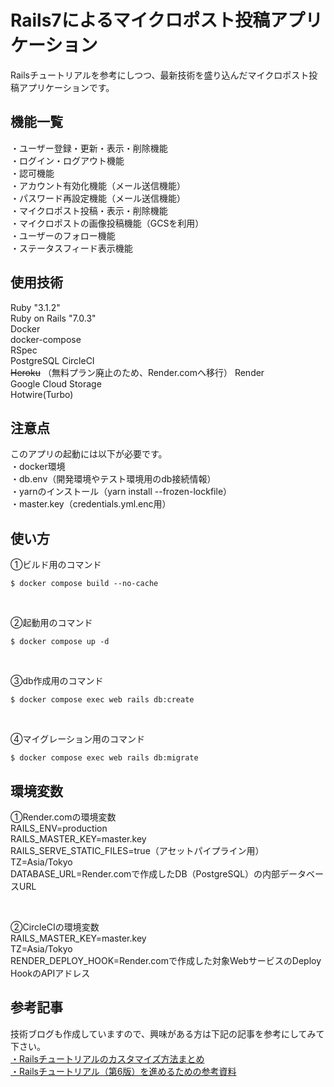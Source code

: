 # Rails7によるマイクロポスト投稿アプリケーション
Railsチュートリアルを参考にしつつ、最新技術を盛り込んだマイクロポスト投稿アプリケーションです。

## 機能一覧
・ユーザー登録・更新・表示・削除機能  
・ログイン・ログアウト機能  
・認可機能  
・アカウント有効化機能（メール送信機能）  
・パスワード再設定機能（メール送信機能）  
・マイクロポスト投稿・表示・削除機能  
・マイクロポストの画像投稿機能（GCSを利用）  
・ユーザーのフォロー機能  
・ステータスフィード表示機能  

## 使用技術
Ruby "3.1.2"  
Ruby on Rails "7.0.3"  
Docker  
docker-compose  
RSpec  
PostgreSQL
CircleCI  
~~Heroku~~ （無料プラン廃止のため、Render.comへ移行）
Render  
Google Cloud Storage  
Hotwire(Turbo)  

## 注意点
このアプリの起動には以下が必要です。  
・docker環境  
・db.env（開発環境やテスト環境用のdb接続情報）  
・yarnのインストール（yarn install --frozen-lockfile）  
・master.key（credentials.yml.enc用）  

## 使い方
①ビルド用のコマンド  
```
$ docker compose build --no-cache
```  

<br/>

②起動用のコマンド  
```
$ docker compose up -d
```  

<br/>

③db作成用のコマンド  
```
$ docker compose exec web rails db:create
```  

<br/>

④マイグレーション用のコマンド  
```
$ docker compose exec web rails db:migrate
```

## 環境変数
①Render.comの環境変数  
RAILS_ENV=production  
RAILS_MASTER_KEY=master.key  
RAILS_SERVE_STATIC_FILES=true（アセットパイプライン用）  
TZ=Asia/Tokyo  
DATABASE_URL=Render.comで作成したDB（PostgreSQL）の内部データベースURL  

<br/>

②CircleCIの環境変数  
RAILS_MASTER_KEY=master.key  
TZ=Asia/Tokyo  
RENDER_DEPLOY_HOOK=Render.comで作成した対象WebサービスのDeploy HookのAPIアドレス  

## 参考記事
技術ブログも作成していますので、興味がある方は下記の記事を参考にしてみて下さい。  
[・Railsチュートリアルのカスタマイズ方法まとめ](https://tomoyuki65.com/how-to-customize-a-rails-tutorial-to-create-a-portfolio/)  
[・Railsチュートリアル（第6版）を進めるための参考資料](https://tomoyuki65.com/rails-tutorial-6-reference-material/)  
